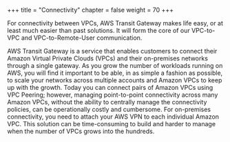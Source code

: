 +++
title = "Connectivity"
chapter = false
weight = 70
+++

For connectivity between VPCs, AWS Transit Gateway makes life easy, or at least much easier than past solutions. It will form the core of our VPC-to-VPC and VPC-to-Remote-User communication.

AWS Transit Gateway is a service that enables customers to connect their Amazon Virtual Private Clouds (VPCs) and their on-premises networks through a single gateway. As you grow the number of workloads running on AWS, you will find it important to be able, in as simple a fashion as possible, to scale your networks across multiple accounts and Amazon VPCs to keep up with the growth. Today you can connect pairs of Amazon VPCs using VPC Peering; however, managing point-to-point connectivity across many Amazon VPCs, without the ability to centrally manage the connectivity policies, can be operationally costly and cumbersome. For on-premises connectivity, you need to attach your AWS VPN to each individual Amazon VPC. This solution can be time-consuming to build and harder to manage when the number of VPCs grows into the hundreds.
